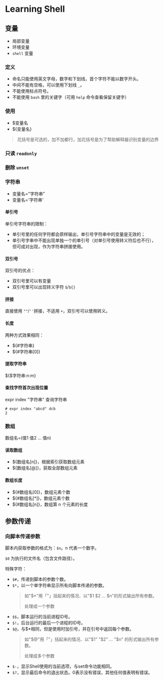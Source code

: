 # Learning Shell

## 变量

- 局部变量
- 环境变量
- `shell` 变量

### 定义

- 命名只能使用英文字母，数字和下划线，首个字符不能以数字开头。
- 中间不能有空格，可以使用下划线 `_`。
- 不能使用标点符号。
- 不能使用 `bash` 里的关键字（可用 `help` 命令查看保留关键字）

### 使用

- $变量名
- ${变量名}

> 花括号是可选的，加不加都行，加花括号是为了帮助解释器识别变量的边界

### 只读 `readonly`

### 删除 `unset`

### 字符串

- 变量名="字符串"
- 变量名='字符串'

#### 单引号

单引号字符串的限制：

- 单引号里的任何字符都会原样输出，单引号字符串中的变量是无效的；
- 单引号字串中不能出现单独一个的单引号（对单引号使用转义符后也不行），但可成对出现，作为字符串拼接使用。

#### 双引号

双引号的优点：

- 双引号里可以有变量
- 双引号里可以出现转义字符 `$`/`${}`

#### 拼接

直接使用 `""`/`''`拼接，不适用 `+`，双引号可以使用转义。

#### 长度

两种方式效果相同：

- ${#字符串}
- ${#字符串[0]}

#### 提取字符串

${$字符串:n:m}

#### 查找字符首次出现位置

expr index "字符串" 查询字符串

```shell
# expr index "abcd" dcb
2
```

### 数组

数组名=(值1 值2 ... 值n)

#### 读取数组

- ${数组名[n]}，根据索引获取数组元素
- ${数组名[@]}，获取全部数组元素

#### 数组长度

- ${#数组名[0]}，数组元素个数
- ${#数组名[*]}，数组元素个数
- ${#数组名[n]}，数组第 n 个元素的长度

## 参数传递

### 向脚本传递参数

脚本内获取参数的格式为：`$n`。n 代表一个数字。

`$0` 为执行的文件名（包含文件路径）。

特殊字符：

- `$#`，传递到脚本的参数个数。
- `$*`，以一个单字符串显示所有向脚本传递的参数。
    > 如"$*"用「"」括起来的情况、以"$1 $2 … $n"的形式输出所有参数。
    >
    > 处理成一个参数
- `$$`，脚本运行的当前进程ID号。
- `$!`，后台运行的最后一个进程的ID号。
- `$@`，与$*相同，但是使用时加引号，并在引号中返回每个参数。
    > 如"$@"用「"」括起来的情况、以"$1" "$2" … "$n" 的形式输出所有参数。
    >
    > 处理成多个参数
- `$-`，显示Shell使用的当前选项，与set命令功能相同。
- `$?`，显示最后命令的退出状态。0表示没有错误，其他任何值表明有错误。
